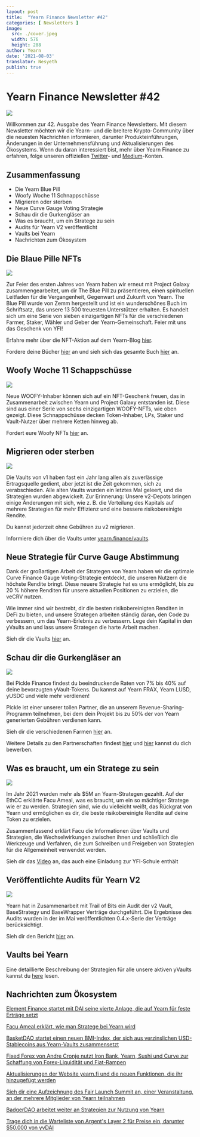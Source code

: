 ```yaml
---
layout: post
title:  "Yearn Finance Newsletter #42"
categories: [ Newsletters ]
image:
  src: ./cover.jpeg
  width: 576
  height: 288
author: Yearn
date: '2021-08-03'
translator: Nesyeth
publish: true
---
```


# Yearn Finance Newsletter #42

![](/_newsletters/Yearn-Finance-Newsletter-42/image1.jpg)

Willkommen zur 42. Ausgabe des Yearn Finance Newsletters. Mit diesem Newsletter möchten wir die Yearn- und die breitere Krypto-Community über die neuesten Nachrichten informieren, darunter Produkteinführungen, Änderungen in der Unternehmensführung und Aktualisierungen des Ökosystems. Wenn du daran interessiert bist, mehr über Yearn Finance zu erfahren, folge unseren offiziellen [Twitter](https://twitter.com/iearnfinance)- und [Medium](https://medium.com/iearn)-Konten.

## **Zusammenfassung**

- Die Yearn Blue Pill
- Woofy Woche 11 Schnappschüsse
- Migrieren oder sterben
- Neue Curve Gauge Voting Strategie
- Schau dir die Gurkengläser an
- Was es braucht, um ein Stratege zu sein
- Audits für Yearn V2 veröffentlicht
- Vaults bei Yearn
- Nachrichten zum Ökosystem

## **Die Blaue Pille NFTs**

![](/_newsletters/Yearn-Finance-Newsletter-42/image2.jpg)

Zur Feier des ersten Jahres von Yearn haben wir erneut mit Project Galaxy zusammengearbeitet, um dir The Blue Pill zu präsentieren, einen spirituellen Leitfaden für die Vergangenheit, Gegenwart und Zukunft von Yearn. The Blue Pill wurde von Zemm hergestellt und ist ein wunderschönes Buch im Schriftsatz, das unsere 13 500 treuesten Unterstützer erhalten. Es handelt sich um eine Serie von sieben einzigartigen NFTs für die verschiedenen Farmer, Staker, Wähler und Geber der Yearn-Gemeinschaft. Feier mit uns das Geschenk von YFI!

Erfahre mehr über die NFT-Aktion auf dem Yearn-Blog [hier](https://medium.com/iearn/the-blue-pill-ca44ed01f16f).

Fordere deine Bücher [hier](https://galaxy.eco/yearn) an und sieh sich das gesamte Buch [hier](https://thebluepill.eth.link/) an.

## **Woofy Woche 11 Schappschüsse**

![](/_newsletters/Yearn-Finance-Newsletter-42/image3.jpg)

Neue WOOFY-Inhaber können sich auf ein NFT-Geschenk freuen, das in Zusammenarbeit zwischen Yearn und Project Galaxy entstanden ist. Diese sind aus einer Serie von sechs einzigartigen WOOFY-NFTs, wie oben gezeigt. Diese Schnappschüsse decken Token-Inhaber, LPs, Staker und Vault-Nutzer über mehrere Ketten hinweg ab.

Fordert eure Woofy NFTs [hier](https://galaxy.eco/yearn) an.

## **Migrieren oder sterben**

![](/_newsletters/Yearn-Finance-Newsletter-42/image4.jpg)

Die Vaults von v1 haben fast ein Jahr lang allen als zuverlässige Ertragsquelle gedient, aber jetzt ist die Zeit gekommen, sich zu verabschieden. Alle alten Vaults wurden ein letztes Mal geleert, und die Strategien wurden abgewickelt. Zur Erinnerung: Unsere v2-Depots bringen einige Änderungen mit sich, wie z. B. die Verteilung des Kapitals auf mehrere Strategien für mehr Effizienz und eine bessere risikobereinigte Rendite.

Du kannst jederzeit ohne Gebühren zu v2 migrieren.

Informiere dich über die Vaults unter [yearn.finance/vaults](https://yearn.finance/vaults).

## **Neue Strategie für Curve Gauge Abstimmung**

Dank der großartigen Arbeit der Strategen von Yearn haben wir die optimale Curve Finance Gauge Voting-Strategie entdeckt, die unseren Nutzern die höchste Rendite bringt. Diese neuere Strategie hat es uns ermöglicht, bis zu 20 % höhere Renditen für unsere aktuellen Positionen zu erzielen, die veCRV nutzen.

Wie immer sind wir bestrebt, dir die besten risikobereinigten Renditen in DeFi zu bieten, und unsere Strategen arbeiten ständig daran, den Code zu verbessern, um das Yearn-Erlebnis zu verbessern. Lege dein Kapital in den yVaults an und lass unsere Strategen die harte Arbeit machen.

Sieh dir die Vaults [hier](https://yearn.finance/vaults) an.

## **Schau dir die Gurkengläser an**

![](/_newsletters/Yearn-Finance-Newsletter-42/image5.jpg)

Bei Pickle Finance findest du beeindruckende Raten von 7% bis 40% auf deine bevorzugten yVault-Tokens. Du kannst auf Yearn FRAX, Yearn LUSD, yUSDC und viele mehr verdienen!

Pickle ist einer unserer tollen Partner, die an unserem Revenue-Sharing-Programm teilnehmen, bei dem dein Projekt bis zu 50% der von Yearn generierten Gebühren verdienen kann.

Sieh dir die verschiedenen Farmen [hier](https://app.pickle.finance/farms) an.

Weitere Details zu den Partnerschaften findest [hier](https://twitter.com/iearnfinance/status/1367508483952771075) und [hier](https://yearnfinance.typeform.com/to/uP7xOJUN) kannst du dich bewerben.

## **Was es braucht, um ein Stratege zu sein**

![](/_newsletters/Yearn-Finance-Newsletter-42/image6.jpg)

Im Jahr 2021 wurden mehr als $5M an Yearn-Strategen gezahlt. Auf der EthCC erklärte Facu Ameal, was es braucht, um ein so mächtiger Stratege wie er zu werden. Strategien sind, wie du vielleicht weißt, das Rückgrat von Yearn und ermöglichen es dir, die beste risikobereinigte Rendite auf deine Token zu erzielen.

Zusammenfassend erklärt Facu die Informationen über Vaults und Strategien, die Wechselwirkungen zwischen ihnen und schließlich die Werkzeuge und Verfahren, die zum Schreiben und Freigeben von Strategien für die Allgemeinheit verwendet werden.

Sieh dir das [Video](https://www.youtube.com/watch?v=NVR3teJw0Y0) an, das auch eine Einladung zur YFI-Schule enthält

## **Veröffentlichte Audits für Yearn V2** 

![](/_newsletters/Yearn-Finance-Newsletter-42/image7.jpg)

Yearn hat in Zusammenarbeit mit Trail of Bits ein Audit der v2 Vault, BaseStrategy und BaseWrapper Verträge durchgeführt. Die Ergebnisse des Audits wurden in der im Mai veröffentlichten 0.4.x-Serie der Verträge berücksichtigt.

Sieh dir den Bericht [hier](https://github.com/trailofbits/publications/blob/master/reviews/YearnV2Vaults.pdf) an.

## **Vaults bei Yearn**

Eine detaillierte Beschreibung der Strategien für alle unsere aktiven yVaults kannst du [here](https://medium.com/yearn-state-of-the-vaults/the-vaults-at-yearn-9237905ffed3) lesen.

## **Nachrichten zum Ökosystem** 

[Element Finance startet mit DAI seine vierte Anlage, die auf Yearn für feste Erträge setzt](https://twitter.com/element_fi/status/1417880198033387526)

[Facu Ameal erklärt, wie man Stratege bei Yearn wird](https://youtu.be/NVR3teJw0Y0)

[BasketDAO startet einen neuen BMI-Index, der sich aus verzinslichen USD-Stablecoins aus Yearn-Vaults zusammensetzt](https://twitter.com/BasketDAOOrg/status/1415505266221535237)

[Fixed Forex von Andre Cronje nutzt Iron Bank, Yearn, Sushi und Curve zur Schaffung von Forex-Liquidität und Fiat-Rampen](https://andrecronje.medium.com/fair-launches-decentralized-collaboration-and-fixed-forex-ab327a2e4fc4)

[Aktualisierungen der Website yearn.fi und die neuen Funktionen, die ihr hinzugefügt werden](https://twitter.com/dudesahn/status/1417898521685078016)

[Sieh dir eine Aufzeichnung des Fair Launch Summit an, einer Veranstaltung, an der mehrere Mitglieder von Yearn teilnahmen](https://youtu.be/1KqxvJnNRWg)

[BadgerDAO arbeitet weiter an Strategien zur Nutzung von Yearn](https://twitter.com/BadgerDAO/status/1420468295388520449)

[Trage dich in die Warteliste von Argent's Layer 2 für Preise ein, darunter $50.000 von yvDAI](https://twitter.com/argentHQ/status/1422262937423597571)
